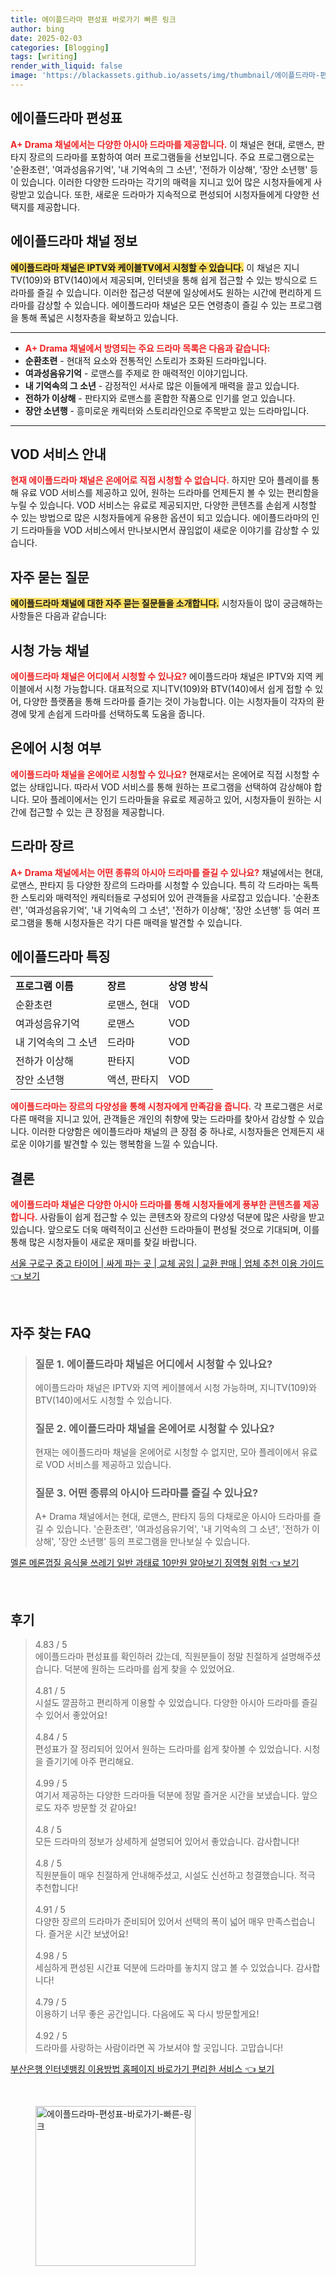```yaml
---
title: 에이플드라마 편성표 바로가기 빠른 링크
author: bing
date: 2025-02-03
categories: [Blogging]
tags: [writing]
render_with_liquid: false
image: 'https://blackassets.github.io/assets/img/thumbnail/에이플드라마-편성표-바로가기-빠른-링크.webp'
---
```



<h2 id='에이플드라마 편성표'>에이플드라마 편성표</h2>

<p><b><span style="color: #ee2323;">A+ Drama 채널에서는 다양한 아시아 드라마를 제공합니다.</span></b> 이 채널은 현대, 로맨스, 판타지 장르의 드라마를 포함하여 여러 프로그램들을 선보입니다. 주요 프로그램으로는 '순환초련', '여과성음유기억', '내 기억속의 그 소년', '전하가 이상해', '장안 소년행' 등이 있습니다. 이러한 다양한 드라마는 각기의 매력을 지니고 있어 많은 시청자들에게 사랑받고 있습니다. 또한, 새로운 드라마가 지속적으로 편성되어 시청자들에게 다양한 선택지를 제공합니다.</p>

<h2 id='에이플드라마 채널 정보'>에이플드라마 채널 정보</h2>

<p><b><span style="background-color: #ffe066;">에이플드라마 채널은 IPTV와 케이블TV에서 시청할 수 있습니다.</span></b> 이 채널은 지니TV(109)와 BTV(140)에서 제공되며, 인터넷을 통해 쉽게 접근할 수 있는 방식으로 드라마를 즐길 수 있습니다. 이러한 접근성 덕분에 일상에서도 원하는 시간에 편리하게 드라마를 감상할 수 있습니다. 에이플드라마 채널은 모든 연령층이 즐길 수 있는 프로그램을 통해 폭넓은 시청자층을 확보하고 있습니다.</p>

<hr />

<ul>
    <li><b><span style="color: #ee2323;">A+ Drama 채널에서 방영되는 주요 드라마 목록은 다음과 같습니다:</span></b></li>
    <li><b>순환초련</b> - 현대적 요소와 전통적인 스토리가 조화된 드라마입니다.</li>
    <li><b>여과성음유기억</b> - 로맨스를 주제로 한 매력적인 이야기입니다.</li>
    <li><b>내 기억속의 그 소년</b> - 감정적인 서사로 많은 이들에게 매력을 끌고 있습니다.</li>
    <li><b>전하가 이상해</b> - 판타지와 로맨스를 혼합한 작품으로 인기를 얻고 있습니다.</li>
    <li><b>장안 소년행</b> - 흥미로운 캐릭터와 스토리라인으로 주목받고 있는 드라마입니다.</li>
</ul>

<hr />

<h2 id='VOD 서비스 안내'>VOD 서비스 안내</h2>

<p><b><span style="color: #ee2323;">현재 에이플드라마 채널은 온에어로 직접 시청할 수 없습니다.</span></b> 하지만 모아 플레이를 통해 유료 VOD 서비스를 제공하고 있어, 원하는 드라마를 언제든지 볼 수 있는 편리함을 누릴 수 있습니다. VOD 서비스는 유료로 제공되지만, 다양한 콘텐츠를 손쉽게 시청할 수 있는 방법으로 많은 시청자들에게 유용한 옵션이 되고 있습니다. 에이플드라마의 인기 드라마들을 VOD 서비스에서 만나보시면서 끊임없이 새로운 이야기를 감상할 수 있습니다.</p>

<h2 id='자주 묻는 질문'>자주 묻는 질문</h2>

<p><b><span style="background-color: #ffe066;">에이플드라마 채널에 대한 자주 묻는 질문들을 소개합니다.</span></b> 시청자들이 많이 궁금해하는 사항들은 다음과 같습니다:</p>

<h2 id='시청 가능 채널'>시청 가능 채널</h2>

<p><b><span style="color: #ee2323;">에이플드라마 채널은 어디에서 시청할 수 있나요?</span></b> 에이플드라마 채널은 IPTV와 지역 케이블에서 시청 가능합니다. 대표적으로 지니TV(109)와 BTV(140)에서 쉽게 접할 수 있어, 다양한 플랫폼을 통해 드라마를 즐기는 것이 가능합니다. 이는 시청자들이 각자의 환경에 맞게 손쉽게 드라마를 선택하도록 도움을 줍니다.</p>

<h2 id='온에어 시청 여부'>온에어 시청 여부</h2>

<p><b><span style="color: #ee2323;">에이플드라마 채널을 온에어로 시청할 수 있나요?</span></b> 현재로서는 온에어로 직접 시청할 수 없는 상태입니다. 따라서 VOD 서비스를 통해 원하는 프로그램을 선택하여 감상해야 합니다. 모아 플레이에서는 인기 드라마들을 유료로 제공하고 있어, 시청자들이 원하는 시간에 접근할 수 있는 큰 장점을 제공합니다.</p>

<h2 id='드라마 장르'>드라마 장르</h2>

<p><b><span style="color: #ee2323;">A+ Drama 채널에서는 어떤 종류의 아시아 드라마를 즐길 수 있나요?</span></b> 채널에서는 현대, 로맨스, 판타지 등 다양한 장르의 드라마를 시청할 수 있습니다. 특히 각 드라마는 독특한 스토리와 매력적인 캐릭터들로 구성되어 있어 관객들을 사로잡고 있습니다. '순환초련', '여과성음유기억', '내 기억속의 그 소년', '전하가 이상해', '장안 소년행' 등 여러 프로그램을 통해 시청자들은 각기 다른 매력을 발견할 수 있습니다.</p>

<h2 id='에이플드라마 특징'>에이플드라마 특징</h2>

<table>
    <tr>
        <td><b>프로그램 이름</b></td>
        <td><b>장르</b></td>
        <td><b>상영 방식</b></td>
    </tr>
    <tr>
        <td>순환초련</td>
        <td>로맨스, 현대</td>
        <td>VOD</td>
    </tr>
    <tr>
        <td>여과성음유기억</td>
        <td>로맨스</td>
        <td>VOD</td>
    </tr>
    <tr>
        <td>내 기억속의 그 소년</td>
        <td>드라마</td>
        <td>VOD</td>
    </tr>
    <tr>
        <td>전하가 이상해</td>
        <td>판타지</td>
        <td>VOD</td>
    </tr>
    <tr>
        <td>장안 소년행</td>
        <td>액션, 판타지</td>
        <td>VOD</td>
    </tr>
</table>

<p><b><span style="color: #ee2323;">에이플드라마는 장르의 다양성을 통해 시청자에게 만족감을 줍니다.</span></b> 각 프로그램은 서로 다른 매력을 지니고 있어, 관객들은 개인의 취향에 맞는 드라마를 찾아서 감상할 수 있습니다. 이러한 다양함은 에이플드라마 채널의 큰 장점 중 하나로, 시청자들은 언제든지 새로운 이야기를 발견할 수 있는 행복함을 느낄 수 있습니다.</p>

<h2 id='결론'>결론</h2>

<p><b><span style="color: #ee2323;">에이플드라마 채널은 다양한 아시아 드라마를 통해 시청자들에게 풍부한 콘텐츠를 제공합니다.</span></b> 사람들이 쉽게 접근할 수 있는 콘텐츠와 장르의 다양성 덕분에 많은 사랑을 받고 있습니다. 앞으로도 더욱 매력적이고 신선한 드라마들이 편성될 것으로 기대되며, 이를 통해 많은 시청자들이 새로운 재미를 찾길 바랍니다.</p>


<p><a class="click-button" title="서울 구로구 중고 타이어 | 싸게 파는 곳 | 교체 공임 | 교환 판매 | 업체 추천 이용 가이드" href="https://blackassets.github.io/posts/%EC%84%9C%EC%9A%B8-%EA%B5%AC%EB%A1%9C%EA%B5%AC-%EC%A4%91%EA%B3%A0-%ED%83%80%EC%9D%B4%EC%96%B4-%EC%8B%B8%EA%B2%8C-%ED%8C%8C%EB%8A%94-%EA%B3%B3-%EA%B5%90%EC%B2%B4-%EA%B3%B5%EC%9E%84-%EA%B5%90%ED%99%98-%ED%8C%90%EB%A7%A4-%EC%97%85%EC%B2%B4-%EC%B6%94%EC%B2%9C-%EC%9D%B4%EC%9A%A9-%EA%B0%80%EC%9D%B4%EB%93%9C/" rel="dofollow">서울 구로구 중고 타이어 | 싸게 파는 곳 | 교체 공임 | 교환 판매 | 업체 추천 이용 가이드 👈 보기</a></p><br>
<h2 id='자주_찾는_FAQ'>자주 찾는 FAQ</h2>
<div itemscope="" itemtype="https://schema.org/FAQPage"> 
<blockquote> 
<div itemscope="" itemprop="mainEntity" itemtype="https://schema.org/Question"> 
<h3 itemprop="name">질문 1. 에이플드라마 채널은 어디에서 시청할 수 있나요?</h3> 
<div itemscope="" itemprop="acceptedAnswer" itemtype="https://schema.org/Answer"> 
<span itemprop="text"> 
<p>에이플드라마 채널은 IPTV와 지역 케이블에서 시청 가능하며, 지니TV(109)와 BTV(140)에서도 시청할 수 있습니다.</p> 
</span> 
</div> 
</div> 

<div itemscope="" itemprop="mainEntity" itemtype="https://schema.org/Question"> 
<h3 itemprop="name">질문 2. 에이플드라마 채널을 온에어로 시청할 수 있나요?</h3> 
<div itemscope="" itemprop="acceptedAnswer" itemtype="https://schema.org/Answer"> 
<span itemprop="text"> 
<p>현재는 에이플드라마 채널을 온에어로 시청할 수 없지만, 모아 플레이에서 유료로 VOD 서비스를 제공하고 있습니다.</p> 
</span> 
</div> 
</div> 

<div itemscope="" itemprop="mainEntity" itemtype="https://schema.org/Question"> 
<h3 itemprop="name">질문 3. 어떤 종류의 아시아 드라마를 즐길 수 있나요?</h3> 
<div itemscope="" itemprop="acceptedAnswer" itemtype="https://schema.org/Answer"> 
<span itemprop="text"> 
<p>A+ Drama 채널에서는 현대, 로맨스, 판타지 등의 다채로운 아시아 드라마를 즐길 수 있습니다. '순환초련', '여과성음유기억', '내 기억속의 그 소년', '전하가 이상해', '장안 소년행' 등의 프로그램을 만나보실 수 있습니다.</p> 
</span> 
</div> 
</div> 
</blockquote> 
</div>
<p><a class="click-button" title="멜론 메론껍질 음식물 쓰레기 일반 과태료 10만원 알아보기 징역형 위험" href="https://blackassets.github.io/posts/%EB%A9%9C%EB%A1%A0-%EB%A9%94%EB%A1%A0%EA%BB%8D%EC%A7%88-%EC%9D%8C%EC%8B%9D%EB%AC%BC-%EC%93%B0%EB%A0%88%EA%B8%B0-%EC%9D%BC%EB%B0%98-%EA%B3%BC%ED%83%9C%EB%A3%8C-10%EB%A7%8C%EC%9B%90-%EC%95%8C%EC%95%84%EB%B3%B4%EA%B8%B0-%EC%A7%95%EC%97%AD%ED%98%95-%EC%9C%84%ED%97%98/" rel="dofollow">멜론 메론껍질 음식물 쓰레기 일반 과태료 10만원 알아보기 징역형 위험 👈 보기</a></p><br>
<h2 id='후기'>후기</h2>
<div itemscope itemtype="https://schema.org/Product">
  <blockquote>
  <div itemprop="review" itemscope itemtype="https://schema.org/Review">
      <div itemprop="reviewRating" itemscope itemtype="https://schema.org/Rating"> <span itemprop="ratingValue">4.83</span> / <span itemprop="bestRating">5</span> </div>
      <span itemprop="reviewBody">에이플드라마 편성표를 확인하러 갔는데, 직원분들이 정말 친절하게 설명해주셨습니다. 덕분에 원하는 드라마를 쉽게 찾을 수 있었어요.</span>
  </div>
  <br>
  <div itemprop="review" itemscope itemtype="https://schema.org/Review">
      <div itemprop="reviewRating" itemscope itemtype="https://schema.org/Rating"> <span itemprop="ratingValue">4.81</span> / <span itemprop="bestRating">5</span> </div>
      <span itemprop="reviewBody">시설도 깔끔하고 편리하게 이용할 수 있었습니다. 다양한 아시아 드라마를 즐길 수 있어서 좋았어요!</span>
  </div>
  <br>
  <div itemprop="review" itemscope itemtype="https://schema.org/Review">
      <div itemprop="reviewRating" itemscope itemtype="https://schema.org/Rating"> <span itemprop="ratingValue">4.84</span> / <span itemprop="bestRating">5</span> </div>
      <span itemprop="reviewBody">편성표가 잘 정리되어 있어서 원하는 드라마를 쉽게 찾아볼 수 있었습니다. 시청을 즐기기에 아주 편리해요.</span>
  </div>
  <br>
  <div itemprop="review" itemscope itemtype="https://schema.org/Review">
      <div itemprop="reviewRating" itemscope itemtype="https://schema.org/Rating"> <span itemprop="ratingValue">4.99</span> / <span itemprop="bestRating">5</span> </div>
      <span itemprop="reviewBody">여기서 제공하는 다양한 드라마들 덕분에 정말 즐거운 시간을 보냈습니다. 앞으로도 자주 방문할 것 같아요!</span>
  </div>
  <br>
  <div itemprop="review" itemscope itemtype="https://schema.org/Review">
      <div itemprop="reviewRating" itemscope itemtype="https://schema.org/Rating"> <span itemprop="ratingValue">4.8</span> / <span itemprop="bestRating">5</span> </div>
      <span itemprop="reviewBody">모든 드라마의 정보가 상세하게 설명되어 있어서 좋았습니다. 감사합니다!</span>
  </div>
  <br>
  <div itemprop="review" itemscope itemtype="https://schema.org/Review">
      <div itemprop="reviewRating" itemscope itemtype="https://schema.org/Rating"> <span itemprop="ratingValue">4.8</span> / <span itemprop="bestRating">5</span> </div>
      <span itemprop="reviewBody">직원분들이 매우 친절하게 안내해주셨고, 시설도 신선하고 청결했습니다. 적극 추천합니다!</span>
  </div>
  <br>
  <div itemprop="review" itemscope itemtype="https://schema.org/Review">
      <div itemprop="reviewRating" itemscope itemtype="https://schema.org/Rating"> <span itemprop="ratingValue">4.91</span> / <span itemprop="bestRating">5</span> </div>
      <span itemprop="reviewBody">다양한 장르의 드라마가 준비되어 있어서 선택의 폭이 넓어 매우 만족스럽습니다. 즐거운 시간 보냈어요!</span>
  </div>
  <br>
  <div itemprop="review" itemscope itemtype="https://schema.org/Review">
      <div itemprop="reviewRating" itemscope itemtype="https://schema.org/Rating"> <span itemprop="ratingValue">4.98</span> / <span itemprop="bestRating">5</span> </div>
      <span itemprop="reviewBody">세심하게 편성된 시간표 덕분에 드라마를 놓치지 않고 볼 수 있었습니다. 감사합니다!</span>
  </div>
  <br>
  <div itemprop="review" itemscope itemtype="https://schema.org/Review">
      <div itemprop="reviewRating" itemscope itemtype="https://schema.org/Rating"> <span itemprop="ratingValue">4.79</span> / <span itemprop="bestRating">5</span> </div>
      <span itemprop="reviewBody">이용하기 너무 좋은 공간입니다. 다음에도 꼭 다시 방문할게요!</span>
  </div>
  <br>
  <div itemprop="review" itemscope itemtype="https://schema.org/Review">
      <div itemprop="reviewRating" itemscope itemtype="https://schema.org/Rating"> <span itemprop="ratingValue">4.92</span> / <span itemprop="bestRating">5</span> </div>
      <span itemprop="reviewBody">드라마를 사랑하는 사람이라면 꼭 가보셔야 할 곳입니다. 고맙습니다!</span>
  </div>
  </blockquote>
</div>
<p><a class="click-button" title="부산은행 인터넷뱅킹 이용방법 홈페이지 바로가기 편리한 서비스" href="https://blackassets.github.io/posts/%EB%B6%80%EC%82%B0%EC%9D%80%ED%96%89-%EC%9D%B8%ED%84%B0%EB%84%B7%EB%B1%85%ED%82%B9-%EC%9D%B4%EC%9A%A9%EB%B0%A9%EB%B2%95-%ED%99%88%ED%8E%98%EC%9D%B4%EC%A7%80-%EB%B0%94%EB%A1%9C%EA%B0%80%EA%B8%B0-%ED%8E%B8%EB%A6%AC%ED%95%9C-%EC%84%9C%EB%B9%84%EC%8A%A4/" rel="dofollow">부산은행 인터넷뱅킹 이용방법 홈페이지 바로가기 편리한 서비스 👈 보기</a></p><br>
<figure class="image"><img src="https://blackassets.github.io/assets/img/thumbnail/에이플드라마-편성표-바로가기-빠른-링크.webp" alt="에이플드라마-편성표-바로가기-빠른-링크" width="256" height="256"></figure>